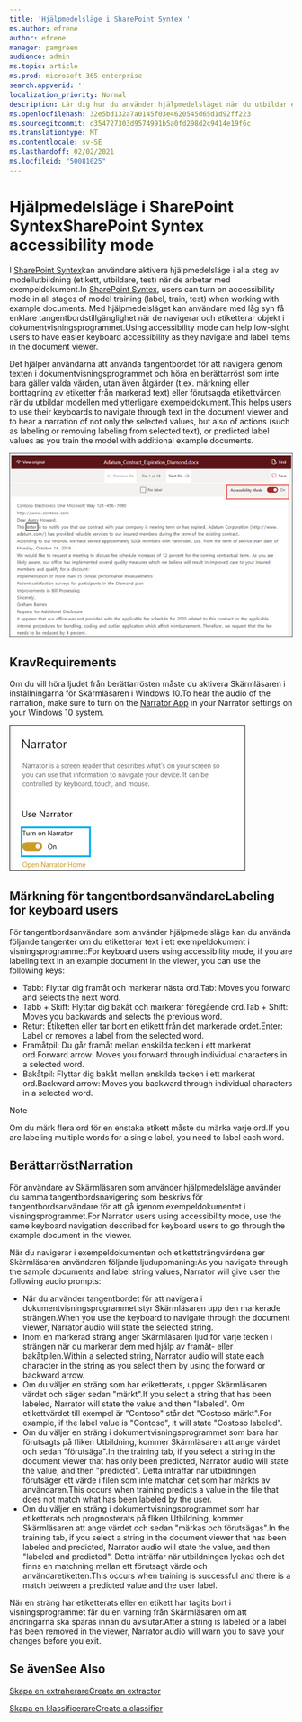 ```yaml
---
title: 'Hjälpmedelsläge i SharePoint Syntex '
ms.author: efrene
author: efrene
manager: pamgreen
audience: admin
ms.topic: article
ms.prod: microsoft-365-enterprise
search.appverid: ''
localization_priority: Normal
description: Lär dig hur du använder hjälpmedelsläget när du utbildar en modell i SharePoint Syntex.
ms.openlocfilehash: 32e5bd132a7a0145f03e4620545d65d1d92ff223
ms.sourcegitcommit: d354727303d9574991b5a0fd298d2c9414e19f6c
ms.translationtype: MT
ms.contentlocale: sv-SE
ms.lasthandoff: 02/02/2021
ms.locfileid: "50081025"
---
```

# <a name="sharepoint-syntex-accessibility-mode"></a><span data-ttu-id="4c210-103">Hjälpmedelsläge i SharePoint Syntex</span><span class="sxs-lookup"><span data-stu-id="4c210-103">SharePoint Syntex accessibility mode</span></span>

<span data-ttu-id="4c210-104">I [SharePoint Syntex](index.md)kan användare aktivera hjälpmedelsläge i alla steg av modellutbildning (etikett, utbildare, test) när de arbetar med exempeldokument.</span><span class="sxs-lookup"><span data-stu-id="4c210-104">In [SharePoint Syntex](index.md), users can turn on accessibility mode in all stages of model training (label, train, test) when working with example documents.</span></span> <span data-ttu-id="4c210-105">Med hjälpmedelsläget kan användare med låg syn få enklare tangentbordstillgänglighet när de navigerar och etiketterar objekt i dokumentvisningsprogrammet.</span><span class="sxs-lookup"><span data-stu-id="4c210-105">Using accessibility mode can help low-sight users to have easier keyboard accessibility as they navigate and label items in the document viewer.</span></span>

<span data-ttu-id="4c210-106">Det hjälper användarna att använda tangentbordet för att navigera genom texten i dokumentvisningsprogrammet och höra en berättarröst som inte bara gäller valda värden, utan även åtgärder (t.ex. märkning eller borttagning av etiketter från markerad text) eller förutsagda etikettvärden när du utbildar modellen med ytterligare exempeldokument.</span><span class="sxs-lookup"><span data-stu-id="4c210-106">This helps users to use their keyboards to navigate through text in the document viewer and to hear a narration of not only the selected values, but also of actions (such as labeling or removing labeling from selected text), or predicted label values as you train the model with additional example documents.</span></span> 


![Hjälpmedelsläge](../media/content-understanding/accessibility-mode.png)

## <a name="requirements"></a><span data-ttu-id="4c210-108">Krav</span><span class="sxs-lookup"><span data-stu-id="4c210-108">Requirements</span></span>

<span data-ttu-id="4c210-109">Om du vill höra ljudet från berättarrösten [](https://support.microsoft.com/windows/complete-guide-to-narrator-e4397a0d-ef4f-b386-d8ae-c172f109bdb1) måste du aktivera Skärmläsaren i inställningarna för Skärmläsaren i Windows 10.</span><span class="sxs-lookup"><span data-stu-id="4c210-109">To hear the audio of the narration, make sure to turn on the [Narrator App](https://support.microsoft.com/windows/complete-guide-to-narrator-e4397a0d-ef4f-b386-d8ae-c172f109bdb1) in your Narrator settings on your Windows 10 system.</span></span>

![Aktivera Skärmläsaren](../media/content-understanding/narrator-settings.png)

## <a name="labeling-for-keyboard-users"></a><span data-ttu-id="4c210-111">Märkning för tangentbordsanvändare</span><span class="sxs-lookup"><span data-stu-id="4c210-111">Labeling for keyboard users</span></span>

<span data-ttu-id="4c210-112">För tangentbordsanvändare som använder hjälpmedelsläge kan du använda följande tangenter om du etiketterar text i ett exempeldokument i visningsprogrammet:</span><span class="sxs-lookup"><span data-stu-id="4c210-112">For keyboard users using accessibility mode, if you are labeling text in an example document in the viewer, you can use the following keys:</span></span>

- <span data-ttu-id="4c210-113">Tabb: Flyttar dig framåt och markerar nästa ord.</span><span class="sxs-lookup"><span data-stu-id="4c210-113">Tab: Moves you forward and selects the next word.</span></span>
- <span data-ttu-id="4c210-114">Tabb + Skift: Flyttar dig bakåt och markerar föregående ord.</span><span class="sxs-lookup"><span data-stu-id="4c210-114">Tab + Shift: Moves you backwards and selects the previous word.</span></span>
- <span data-ttu-id="4c210-115">Retur: Etiketten eller tar bort en etikett från det markerade ordet.</span><span class="sxs-lookup"><span data-stu-id="4c210-115">Enter: Label or removes a label from the selected word.</span></span>
- <span data-ttu-id="4c210-116">Framåtpil: Du går framåt mellan enskilda tecken i ett markerat ord.</span><span class="sxs-lookup"><span data-stu-id="4c210-116">Forward arrow: Moves you forward through individual characters in a selected word.</span></span>
- <span data-ttu-id="4c210-117">Bakåtpil: Flyttar dig bakåt mellan enskilda tecken i ett markerat ord.</span><span class="sxs-lookup"><span data-stu-id="4c210-117">Backward arrow: Moves you backward through individual characters in a selected word.</span></span>

> [!NOTE]
> <span data-ttu-id="4c210-118">Om du märk flera ord för en enstaka etikett måste du märka varje ord.</span><span class="sxs-lookup"><span data-stu-id="4c210-118">If you are labeling multiple words for a single label, you need to label each word.</span></span>


## <a name="narration"></a><span data-ttu-id="4c210-119">Berättarröst</span><span class="sxs-lookup"><span data-stu-id="4c210-119">Narration</span></span>

<span data-ttu-id="4c210-120">För användare av Skärmläsaren som använder hjälpmedelsläge använder du samma tangentbordsnavigering som beskrivs för tangentbordsanvändare för att gå igenom exempeldokumentet i visningsprogrammet.</span><span class="sxs-lookup"><span data-stu-id="4c210-120">For Narrator users using accessibility mode, use the same keyboard navigation described for keyboard users to go through the example document in the viewer.</span></span>

<span data-ttu-id="4c210-121">När du navigerar i exempeldokumenten och etikettsträngvärdena ger Skärmläsaren användaren följande ljuduppmaning:</span><span class="sxs-lookup"><span data-stu-id="4c210-121">As you navigate through the sample documents and label string values, Narrator will give user the following audio prompts:</span></span>

- <span data-ttu-id="4c210-122">När du använder tangentbordet för att navigera i dokumentvisningsprogrammet styr Skärmläsaren upp den markerade strängen.</span><span class="sxs-lookup"><span data-stu-id="4c210-122">When you use the keyboard to navigate through the document viewer, Narrator audio will state the selected string.</span></span>
- <span data-ttu-id="4c210-123">Inom en markerad sträng anger Skärmläsaren ljud för varje tecken i strängen när du markerar dem med hjälp av framåt- eller bakåtpilen.</span><span class="sxs-lookup"><span data-stu-id="4c210-123">Within a selected string, Narrator audio will state each character in the string as you select them by using the forward or backward arrow.</span></span>
- <span data-ttu-id="4c210-124">Om du väljer en sträng som har etiketterats, uppger Skärmläsaren värdet och säger sedan "märkt".</span><span class="sxs-lookup"><span data-stu-id="4c210-124">If you select a string that has been labeled, Narrator will state the value and then "labeled".</span></span>  <span data-ttu-id="4c210-125">Om etikettvärdet till exempel är "Contoso" står det "Costoso märkt".</span><span class="sxs-lookup"><span data-stu-id="4c210-125">For example, if the label value is "Contoso", it will state "Costoso labeled".</span></span> 
- <span data-ttu-id="4c210-126">Om du väljer en sträng i dokumentvisningsprogrammet som bara har förutsagts på fliken Utbildning, kommer Skärmläsaren att ange värdet och sedan "förutsäga".</span><span class="sxs-lookup"><span data-stu-id="4c210-126">In the training tab, if you select a string in the document viewer that has only been predicted, Narrator audio will state the value, and then "predicted".</span></span> <span data-ttu-id="4c210-127">Detta inträffar när utbildningen förutsäger ett värde i filen som inte matchar det som har märkts av användaren.</span><span class="sxs-lookup"><span data-stu-id="4c210-127">This occurs when training predicts a value in the file that does not match what has been labeled by the user.</span></span>
- <span data-ttu-id="4c210-128">Om du väljer en sträng i dokumentvisningsprogrammet som har etiketterats och prognosterats på fliken Utbildning, kommer Skärmläsaren att ange värdet och sedan "märkas och förutsägas".</span><span class="sxs-lookup"><span data-stu-id="4c210-128">In the training tab, if you select a string in the document viewer that has been labeled and predicted, Narrator audio will state the value, and then "labeled and predicted".</span></span> <span data-ttu-id="4c210-129">Detta inträffar när utbildningen lyckas och det finns en matchning mellan ett förutsagt värde och användaretiketten.</span><span class="sxs-lookup"><span data-stu-id="4c210-129">This occurs when training is successful and there is a match between a predicted value and the user label.</span></span>



<span data-ttu-id="4c210-130">När en sträng har etiketterats eller en etikett har tagits bort i visningsprogrammet får du en varning från Skärmläsaren om att ändringarna ska sparas innan du avslutar.</span><span class="sxs-lookup"><span data-stu-id="4c210-130">After a string is labeled or a label has been removed in the viewer, Narrator audio will warn you to save your changes before you exit.</span></span>

## <a name="see-also"></a><span data-ttu-id="4c210-131">Se även</span><span class="sxs-lookup"><span data-stu-id="4c210-131">See Also</span></span>

[<span data-ttu-id="4c210-132">Skapa en extraherare</span><span class="sxs-lookup"><span data-stu-id="4c210-132">Create an extractor</span></span>](create-an-extractor.md)</br>

[<span data-ttu-id="4c210-133">Skapa en klassificerare</span><span class="sxs-lookup"><span data-stu-id="4c210-133">Create a classifier</span></span>](create-a-classifier.md)</br>










 


  
  



